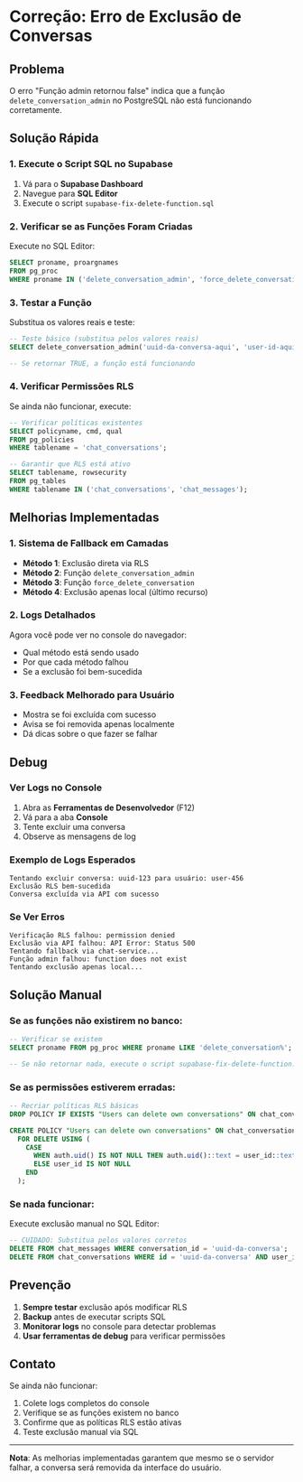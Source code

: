 # Correção: Erro de Exclusão de Conversas

## Problema
O erro "Função admin retornou false" indica que a função `delete_conversation_admin` no PostgreSQL não está funcionando corretamente.

## Solução Rápida

### 1. Execute o Script SQL no Supabase
1. Vá para o **Supabase Dashboard**
2. Navegue para **SQL Editor**
3. Execute o script `supabase-fix-delete-function.sql`

### 2. Verificar se as Funções Foram Criadas
Execute no SQL Editor:
```sql
SELECT proname, proargnames 
FROM pg_proc 
WHERE proname IN ('delete_conversation_admin', 'force_delete_conversation');
```

### 3. Testar a Função
Substitua os valores reais e teste:
```sql
-- Teste básico (substitua pelos valores reais)
SELECT delete_conversation_admin('uuid-da-conversa-aqui', 'user-id-aqui');

-- Se retornar TRUE, a função está funcionando
```

### 4. Verificar Permissões RLS
Se ainda não funcionar, execute:
```sql
-- Verificar políticas existentes
SELECT policyname, cmd, qual 
FROM pg_policies 
WHERE tablename = 'chat_conversations';

-- Garantir que RLS está ativo
SELECT tablename, rowsecurity 
FROM pg_tables 
WHERE tablename IN ('chat_conversations', 'chat_messages');
```

## Melhorias Implementadas

### 1. Sistema de Fallback em Camadas
- **Método 1**: Exclusão direta via RLS
- **Método 2**: Função `delete_conversation_admin`
- **Método 3**: Função `force_delete_conversation`
- **Método 4**: Exclusão apenas local (último recurso)

### 2. Logs Detalhados
Agora você pode ver no console do navegador:
- Qual método está sendo usado
- Por que cada método falhou
- Se a exclusão foi bem-sucedida

### 3. Feedback Melhorado para Usuário
- Mostra se foi excluída com sucesso
- Avisa se foi removida apenas localmente
- Dá dicas sobre o que fazer se falhar

## Debug

### Ver Logs no Console
1. Abra as **Ferramentas de Desenvolvedor** (F12)
2. Vá para a aba **Console**
3. Tente excluir uma conversa
4. Observe as mensagens de log

### Exemplo de Logs Esperados
```
Tentando excluir conversa: uuid-123 para usuário: user-456
Exclusão RLS bem-sucedida
Conversa excluída via API com sucesso
```

### Se Ver Erros
```
Verificação RLS falhou: permission denied
Exclusão via API falhou: API Error: Status 500
Tentando fallback via chat-service...
Função admin falhou: function does not exist
Tentando exclusão apenas local...
```

## Solução Manual

### Se as funções não existirem no banco:
```sql
-- Verificar se existem
SELECT proname FROM pg_proc WHERE proname LIKE 'delete_conversation%';

-- Se não retornar nada, execute o script supabase-fix-delete-function.sql
```

### Se as permissões estiverem erradas:
```sql
-- Recriar políticas RLS básicas
DROP POLICY IF EXISTS "Users can delete own conversations" ON chat_conversations;

CREATE POLICY "Users can delete own conversations" ON chat_conversations
  FOR DELETE USING (
    CASE 
      WHEN auth.uid() IS NOT NULL THEN auth.uid()::text = user_id::text
      ELSE user_id IS NOT NULL
    END
  );
```

### Se nada funcionar:
Execute exclusão manual no SQL Editor:
```sql
-- CUIDADO: Substitua pelos valores corretos
DELETE FROM chat_messages WHERE conversation_id = 'uuid-da-conversa';
DELETE FROM chat_conversations WHERE id = 'uuid-da-conversa' AND user_id = 'user-id';
```

## Prevenção

1. **Sempre testar** exclusão após modificar RLS
2. **Backup** antes de executar scripts SQL
3. **Monitorar logs** no console para detectar problemas
4. **Usar ferramentas de debug** para verificar permissões

## Contato

Se ainda não funcionar:
1. Colete logs completos do console
2. Verifique se as funções existem no banco
3. Confirme que as políticas RLS estão ativas
4. Teste exclusão manual via SQL

---

**Nota**: As melhorias implementadas garantem que mesmo se o servidor falhar, a conversa será removida da interface do usuário. 